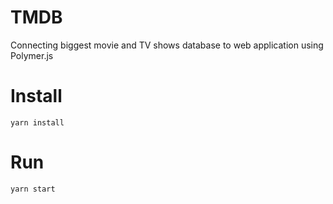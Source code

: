 # TMDB
Connecting biggest movie and TV shows database to web application using Polymer.js

# Install
```yarn install```

# Run
```yarn start```
